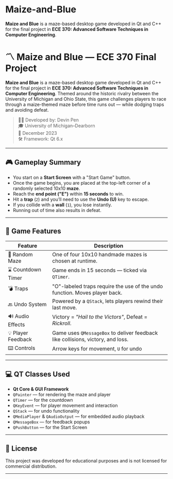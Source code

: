 # Maize-and-Blue
**Maize and Blue** is a maze-based desktop game developed in Qt and C++ for the final project in **ECE 370: Advanced Software Techniques in Computer Engineering**.

# 〽️ Maize and Blue — ECE 370 Final Project

**Maize and Blue** is a maze-based desktop game developed in Qt and C++ for the final project in **ECE 370: Advanced Software Techniques in Computer Engineering**. Themed around the historic rivalry between the University of Michigan and Ohio State, this game challenges players to race through a maize-themed maze before time runs out — while dodging traps and avoiding defeat.

> 🧑‍💻 Developed by: Devin Pen  
> 🎓 University of Michigan–Dearborn  
> 📅 December 2023  
> 🛠️ Framework: Qt 6.x

---

## 🎮 Gameplay Summary

- You start on a **Start Screen** with a "Start Game" button.
- Once the game begins, you are placed at the top-left corner of a randomly selected 10x10 **maze**.
- Reach the **end point ("E")** within **15 seconds** to win.
- Hit a **trap** (`2`) and you’ll need to use the **Undo (U)** key to escape.
- If you collide with a **wall** (`1`), you lose instantly.
- Running out of time also results in defeat.

---

## 🎯 Game Features

| Feature                 | Description |
|------------------------|-------------|
| 🎲 Random Maze         | One of four 10x10 handmade mazes is chosen at runtime. |
| ⌛ Countdown Timer      | Game ends in 15 seconds — ticked via `QTimer`. |
| 💣 Traps               | "O"-labeled traps require the use of the undo function. Moves player back. |
| 🔙 Undo System         | Powered by a `QStack`, lets players rewind their last move. |
| 🔊 Audio Effects       | Victory = *"Hail to the Victors"*, Defeat = *Rickroll*. |
| 💡 Player Feedback     | Game uses `QMessageBox` to deliver feedback like collisions, victory, and loss. |
| ⌨️ Controls            | Arrow keys for movement, `U` for undo |

---

## 💻 QT Classes Used

- **Qt Core & GUI Framework**
- `QPainter` — for rendering the maze and player
- `QTimer` — for the countdown
- `QKeyEvent` — for player movement and interaction
- `QStack` — for undo functionality
- `QMediaPlayer` & `QAudioOutput` — for embedded audio playback
- `QMessageBox` — for feedback popups
- `QPushButton` — for the Start Screen

---

## 📃 License

This project was developed for educational purposes and is not licensed for commercial distribution.

---
